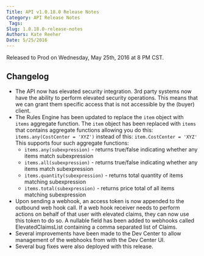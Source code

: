 ```yaml
---
Title: API v1.0.18.0 Release Notes
Category: API Release Notes
 Tags: 
Slug: 1.0.18.0-release-notes
Authors: Kate Reeher
Date: 5/25/2016
---
```


Released to Prod on Wednesday, May 25th, 2016 at 8 PM CST.

## Changelog
- The API now has elevated security integration. 3rd party systems now have the ability to perform elevated security operations. This means that we can grant them specific access that is not accessible by the (buyer) client.
- The Rules Engine has been updated to replace the `item` object with `items` aggregate function. The `item` object has been replaced with `items` that contains aggregate functions allowing you do this: `items.any(CostCenter = 'XYZ')` instead of this: `item.CostCenter = 'XYZ'` This supports four such aggregate functions: 
	- `items.any(subexpression)` - returns true/false indicating whether any items match subexpression 
	- `items.all(subexpression)` - returns true/false indicating whether any items match subexpression 
	- `items.quantity(subexpression)` - returns total quantity of items matching subexpression
	- `items.total(subexpression)` - returns price total of all items matching subexpression
- Upon sending a webhook, an access token is now appended to the outbound web hook call. If a web hook receiver needs to perform actions on behalf of that user with elevated claims, they can now use this token to do so. A nullable field has been added to webhooks called ElevatedClaimsList containing a comma separated list of Claims. 
- Several improvements have been made to the Dev Center to allow management of the webhooks from with the Dev Center UI. 
- Several bug fixes were also deployed with this release.
